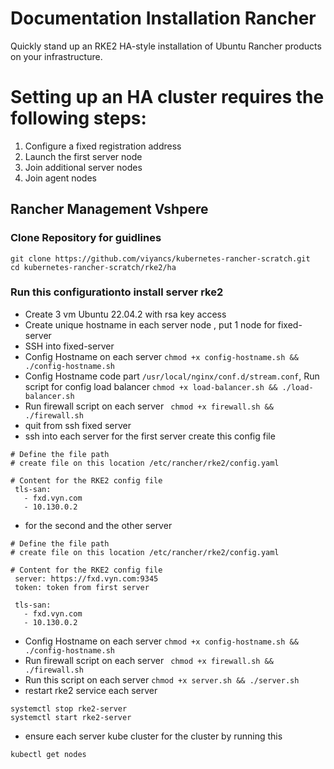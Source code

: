 # Documentation Installation Rancher

Quickly stand up an  RKE2 HA-style installation of Ubuntu Rancher products on your infrastructure.

# Setting up an HA cluster requires the following steps:

1. Configure a fixed registration address
2. Launch the first server node
3. Join additional server nodes
4. Join agent nodes

## Rancher Management Vshpere
### Clone Repository for guidlines
```
git clone https://github.com/viyancs/kubernetes-rancher-scratch.git
cd kubernetes-rancher-scratch/rke2/ha
```
### Run this configurationto install server rke2
- Create 3 vm Ubuntu 22.04.2  with rsa key access 
- Create unique hostname in each server node , put 1 node for fixed-server
- SSH into fixed-server 
- Config Hostname on each server ```chmod +x config-hostname.sh && ./config-hostname.sh```
- Config Hostname code part ```/usr/local/nginx/conf.d/stream.conf```, Run script for config load balancer ``` chmod +x load-balancer.sh && ./load-balancer.sh ```
- Run firewall script on each server ``` chmod +x firewall.sh && ./firewall.sh```
- quit from ssh fixed server
- ssh into each server for the first server create this config file 
```
# Define the file path
# create file on this location /etc/rancher/rke2/config.yaml

# Content for the RKE2 config file
 tls-san:
   - fxd.vyn.com
   - 10.130.0.2

```
- for the second and the other server
```
# Define the file path
# create file on this location /etc/rancher/rke2/config.yaml

# Content for the RKE2 config file
 server: https://fxd.vyn.com:9345
 token: token from first server

 tls-san:
   - fxd.vyn.com
   - 10.130.0.2

```
- Config Hostname on each server ```chmod +x config-hostname.sh && ./config-hostname.sh```
- Run firewall script on each server ``` chmod +x firewall.sh && ./firewall.sh```
- Run this script on each server ``` chmod +x server.sh && ./server.sh ``` 
- restart rke2 service each server 
```
systemctl stop rke2-server
systemctl start rke2-server
```
- ensure each server kube cluster for the cluster by running this
```
kubectl get nodes 
```



